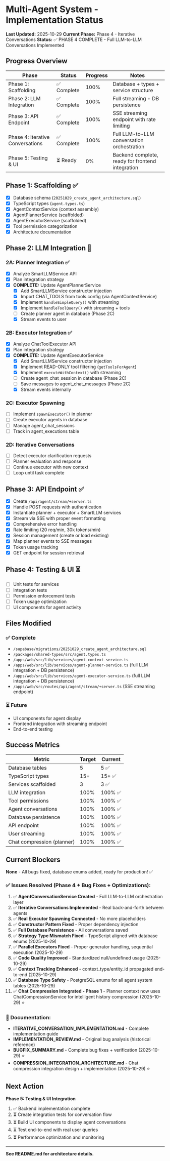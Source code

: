 # Multi-Agent System - Implementation Status

**Last Updated:** 2025-10-29
**Current Phase:** Phase 4 - Iterative Conversations
**Status:** ✅ PHASE 4 COMPLETE - Full LLM-to-LLM Conversations Implemented

## Progress Overview

| Phase                            | Status      | Progress | Notes                                            |
| -------------------------------- | ----------- | -------- | ------------------------------------------------ |
| Phase 1: Scaffolding             | ✅ Complete | 100%     | Database + types + service structure             |
| Phase 2: LLM Integration         | ✅ Complete | 100%     | Full streaming + DB persistence                  |
| Phase 3: API Endpoint            | ✅ Complete | 100%     | SSE streaming endpoint with rate limiting        |
| Phase 4: Iterative Conversations | ✅ Complete | 100%     | Full LLM-to-LLM conversation orchestration       |
| Phase 5: Testing & UI            | ⏳ Ready    | 0%       | Backend complete, ready for frontend integration |

## Phase 1: Scaffolding ✅

- [x] Database schema (`20251029_create_agent_architecture.sql`)
- [x] TypeScript types (`agent.types.ts`)
- [x] AgentContextService (context assembly)
- [x] AgentPlannerService (scaffolded)
- [x] AgentExecutorService (scaffolded)
- [x] Tool permission categorization
- [x] Architecture documentation

## Phase 2: LLM Integration 🚧

### 2A: Planner Integration ✅

- [x] Analyze SmartLLMService API
- [x] Plan integration strategy
- [x] **COMPLETE:** Update AgentPlannerService
    - [x] Add SmartLLMService constructor injection
    - [x] Import CHAT_TOOLS from tools.config (via AgentContextService)
    - [x] Implement `handleSimpleQuery()` with streaming
    - [x] Implement `handleToolQuery()` with streaming + tools
    - [ ] Create planner agent in database (Phase 2C)
    - [x] Stream events to user

### 2B: Executor Integration ✅

- [x] Analyze ChatToolExecutor API
- [x] Plan integration strategy
- [x] **COMPLETE:** Update AgentExecutorService
    - [x] Add SmartLLMService constructor injection
    - [x] Implement READ-ONLY tool filtering (`getToolsForAgent`)
    - [x] Implement `executeWithContext()` with streaming
    - [ ] Create agent_chat_session in database (Phase 2C)
    - [ ] Save messages to agent_chat_messages (Phase 2C)
    - [x] Stream events internally

### 2C: Executor Spawning

- [ ] Implement `spawnExecutor()` in planner
- [ ] Create executor agents in database
- [ ] Manage agent_chat_sessions
- [ ] Track in agent_executions table

### 2D: Iterative Conversations

- [ ] Detect executor clarification requests
- [ ] Planner evaluation and response
- [ ] Continue executor with new context
- [ ] Loop until task complete

## Phase 3: API Endpoint ✅

- [x] Create `/api/agent/stream/+server.ts`
- [x] Handle POST requests with authentication
- [x] Instantiate planner + executor + SmartLLM services
- [x] Stream via SSE with proper event formatting
- [x] Comprehensive error handling
- [x] Rate limiting (20 req/min, 30k tokens/min)
- [x] Session management (create or load existing)
- [x] Map planner events to SSE messages
- [x] Token usage tracking
- [x] GET endpoint for session retrieval

## Phase 4: Testing & UI ⏳

- [ ] Unit tests for services
- [ ] Integration tests
- [ ] Permission enforcement tests
- [ ] Token usage optimization
- [ ] UI components for agent activity

## Files Modified

### ✅ Complete

- `/supabase/migrations/20251029_create_agent_architecture.sql`
- `/packages/shared-types/src/agent.types.ts`
- `/apps/web/src/lib/services/agent-context-service.ts`
- `/apps/web/src/lib/services/agent-planner-service.ts` (full LLM integration + DB persistence)
- `/apps/web/src/lib/services/agent-executor-service.ts` (full LLM integration + DB persistence)
- `/apps/web/src/routes/api/agent/stream/+server.ts` (SSE streaming endpoint)

### ⏳ Future

- UI components for agent display
- Frontend integration with streaming endpoint
- End-to-end testing

## Success Metrics

| Metric                     | Target | Current |
| -------------------------- | ------ | ------- |
| Database tables            | 5      | 5 ✅    |
| TypeScript types           | 15+    | 15+ ✅  |
| Services scaffolded        | 3      | 3 ✅    |
| LLM integration            | 100%   | 100% ✅ |
| Tool permissions           | 100%   | 100% ✅ |
| Agent conversations        | 100%   | 100% ✅ |
| Database persistence       | 100%   | 100% ✅ |
| API endpoint               | 100%   | 100% ✅ |
| User streaming             | 100%   | 100% ✅ |
| Chat compression (planner) | 100%   | 100% ✅ |

## Current Blockers

**None** - All bugs fixed, database enums added, ready for production! ✅

### ✅ Issues Resolved (Phase 4 + Bug Fixes + Optimizations):

1. ✅ **AgentConversationService Created** - Full LLM-to-LLM orchestration layer
2. ✅ **Iterative Conversations Implemented** - Real back-and-forth between agents
3. ✅ **Real Executor Spawning Connected** - No more placeholders
4. ✅ **Constructor Pattern Fixed** - Proper dependency injection
5. ✅ **Full Database Persistence** - All conversations saved
6. ✅ **Strategy Type Mismatch Fixed** - TypeScript aligned with database enums (2025-10-29)
7. ✅ **Parallel Executors Fixed** - Proper generator handling, sequential execution (2025-10-29)
8. ✅ **Code Quality Improved** - Standardized null/undefined usage (2025-10-29)
9. ✅ **Context Tracking Enhanced** - context_type/entity_id propagated end-to-end (2025-10-29)
10. ✅ **Database Type Safety** - PostgreSQL enums for all agent system tables (2025-10-29)
11. ✅ **Chat Compression Integrated - Phase 1** - Planner context now uses ChatCompressionService for intelligent history compression (2025-10-29) ⭐

### 📄 Documentation:

- **ITERATIVE_CONVERSATION_IMPLEMENTATION.md** - Complete implementation guide
- **IMPLEMENTATION_REVIEW.md** - Original bug analysis (historical reference)
- **BUGFIX_SUMMARY.md** - Complete bug fixes + verification (2025-10-29) ⭐
- **COMPRESSION_INTEGRATION_ARCHITECTURE.md** - Chat compression integration design + implementation (2025-10-29) ⭐

## Next Action

**Phase 5: Testing & UI Integration**

1. ✅ Backend implementation complete
2. ⏳ Create integration tests for conversation flow
3. ⏳ Build UI components to display agent conversations
4. ⏳ Test end-to-end with real user queries
5. ⏳ Performance optimization and monitoring

---

**See README.md for architecture details.**
